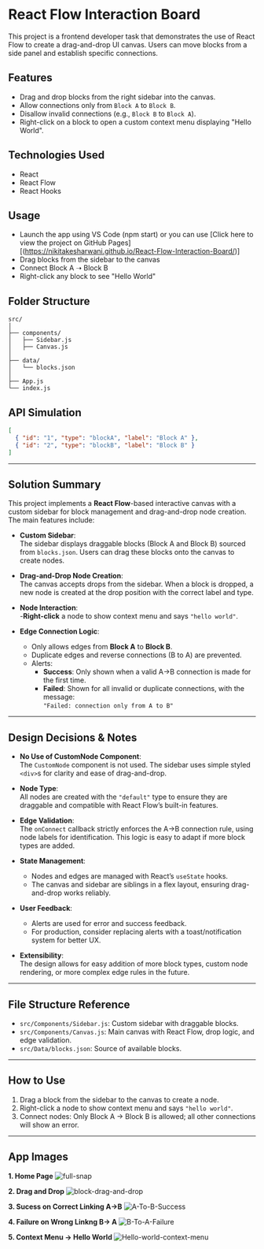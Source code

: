 # React Flow Interaction Board

This project is a frontend developer task that demonstrates the use of React Flow to create a drag-and-drop UI canvas. Users can move blocks from a side panel and establish specific connections.

## Features

- Drag and drop blocks from the right sidebar into the canvas.
- Allow connections only from `Block A` to `Block B`.
- Disallow invalid connections (e.g., `Block B` to `Block A`).
- Right-click on a block to open a custom context menu displaying "Hello World".

## Technologies Used

- React
- React Flow
- React Hooks

## Usage

- Launch the app using VS Code (npm start) or you can use [Click here to view the project on GitHub Pages][(https://nikitakesharwani.github.io/React-Flow-Interaction-Board/)]
- Drag blocks from the sidebar to the canvas
- Connect Block A ➝ Block B
- Right-click any block to see "Hello World"

## Folder Structure

```
src/
│
├── components/
│   ├── Sidebar.js
│   ├── Canvas.js
│
├── data/
│   └── blocks.json
│
├── App.js
└── index.js
```

## API Simulation

```json
[
  { "id": "1", "type": "blockA", "label": "Block A" },
  { "id": "2", "type": "blockB", "label": "Block B" }
]
```

---

## Solution Summary

This project implements a **React Flow**-based interactive canvas with a custom sidebar for block management and drag-and-drop node creation. The main features include:

- **Custom Sidebar**:  
  The sidebar displays draggable blocks (Block A and Block B) sourced from `blocks.json`. Users can drag these blocks onto the canvas to create nodes.

- **Drag-and-Drop Node Creation**:  
  The canvas accepts drops from the sidebar. When a block is dropped, a new node is created at the drop position with the correct label and type.

- **Node Interaction**:  
  -**Right-click** a node to show context menu and says `"hello world"`.

- **Edge Connection Logic**:
  - Only allows edges from **Block A** to **Block B**.
  - Duplicate edges and reverse connections (B to A) are prevented.
  - Alerts:
    - **Success**: Only shown when a valid A→B connection is made for the first time.
    - **Failed**: Shown for all invalid or duplicate connections, with the message:  
      `"Failed: connection only from A to B"`

---

## Design Decisions & Notes

- **No Use of CustomNode Component**:  
  The `CustomNode` component is not used. The sidebar uses simple styled `<div>`s for clarity and ease of drag-and-drop.

- **Node Type**:  
  All nodes are created with the `"default"` type to ensure they are draggable and compatible with React Flow’s built-in features.

- **Edge Validation**:  
  The `onConnect` callback strictly enforces the A→B connection rule, using node labels for identification. This logic is easy to adapt if more block types are added.

- **State Management**:

  - Nodes and edges are managed with React’s `useState` hooks.
  - The canvas and sidebar are siblings in a flex layout, ensuring drag-and-drop works reliably.

- **User Feedback**:

  - Alerts are used for error and success feedback.
  - For production, consider replacing alerts with a toast/notification system for better UX.

- **Extensibility**:  
  The design allows for easy addition of more block types, custom node rendering, or more complex edge rules in the future.

---

## File Structure Reference

- `src/Components/Sidebar.js`: Custom sidebar with draggable blocks.
- `src/Components/Canvas.js`: Main canvas with React Flow, drop logic, and edge validation.
- `src/Data/blocks.json`: Source of available blocks.

---

## How to Use

1. Drag a block from the sidebar to the canvas to create a node.
2. Right-click a node to show context menu and says `"hello world"`.
3. Connect nodes: Only Block A → Block B is allowed; all other connections will show an error.

---

## App Images

**1. Home Page**
![full-snap](https://github.com/user-attachments/assets/d04e1b53-3d2b-42b3-9c5b-5efebdcb54fa)


**2. Drag and Drop**
![block-drag-and-drop](https://github.com/user-attachments/assets/6f926211-80e9-498b-b22e-be9b9769b909)


**3. Sucess on Correct Linking A->B**
![A-To-B-Success](https://github.com/user-attachments/assets/74909b05-79a3-4124-85af-eb555231a544)


**4. Failure on Wrong Linkng B-> A**
![B-To-A-Failure](https://github.com/user-attachments/assets/9ebdf989-c27a-4ece-a6cc-ea6bfe3ccb7d)


**5. Context Menu -> Hello World**
![Hello-world-context-menu](https://github.com/user-attachments/assets/bd14ba41-e182-4466-b8ad-3aae1c4f8bd1)


